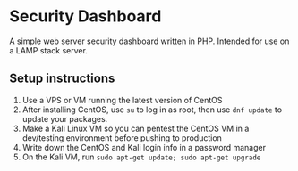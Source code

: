 # Security Dashboard
A simple web server security dashboard written in PHP. Intended for use on a LAMP stack server.

## Setup instructions

1. Use a VPS or VM running the latest version of CentOS
2. After installing CentOS, use `su` to log in as root, then use `dnf update` to update your packages.
3. Make a Kali Linux VM so you can pentest the CentOS VM in a dev/testing environment before pushing to production
4. Write down the CentOS and Kali login info in a password manager
5. On the Kali VM, run `sudo apt-get update; sudo apt-get upgrade`



